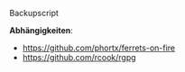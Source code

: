 Backupscript

**Abhängigkeiten**:
- https://github.com/phortx/ferrets-on-fire
- https://github.com/rcook/rgpg
